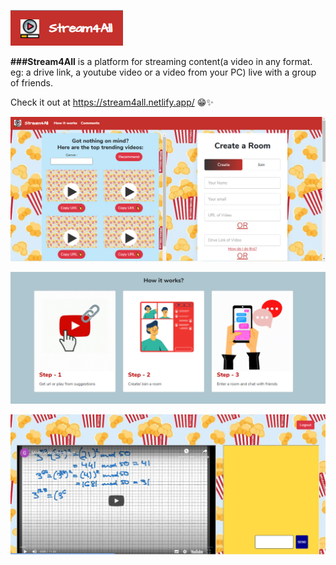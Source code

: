 ![Image](logo.jpg)

**###Stream4All** is a platform for streaming content(a video in any format. eg: a drive link, a youtube video or a video from your PC) live with a group of friends.

Check it out at https://stream4all.netlify.app/ 😁✨

![Image](landing.png)

![Image](script.PNG)

![Image](theatre.PNG)

